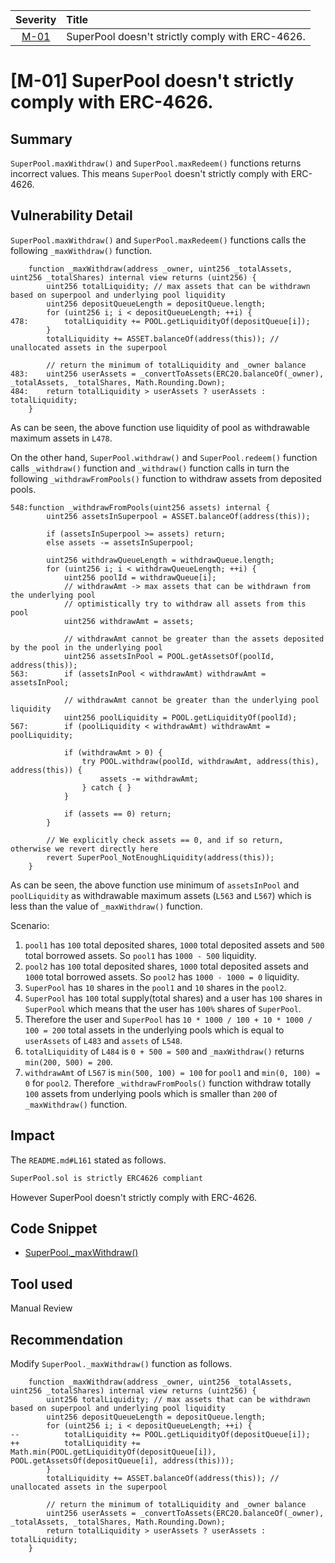 | Severity | Title | 
|:--:|:---|
| [M-01](#m-01-superpool-doesnt-strictly-comply-with-erc-4626) | SuperPool doesn't strictly comply with ERC-4626. |


# [M-01] SuperPool doesn't strictly comply with ERC-4626.
## Summary
`SuperPool.maxWithdraw()` and `SuperPool.maxRedeem()` functions returns incorrect values.
This means `SuperPool` doesn't strictly comply with ERC-4626.

## Vulnerability Detail
`SuperPool.maxWithdraw()` and `SuperPool.maxRedeem()` functions calls the following `_maxWithdraw()` function.
```solidity
    function _maxWithdraw(address _owner, uint256 _totalAssets, uint256 _totalShares) internal view returns (uint256) {
        uint256 totalLiquidity; // max assets that can be withdrawn based on superpool and underlying pool liquidity
        uint256 depositQueueLength = depositQueue.length;
        for (uint256 i; i < depositQueueLength; ++i) {
478:        totalLiquidity += POOL.getLiquidityOf(depositQueue[i]);
        }
        totalLiquidity += ASSET.balanceOf(address(this)); // unallocated assets in the superpool

        // return the minimum of totalLiquidity and _owner balance
483:    uint256 userAssets = _convertToAssets(ERC20.balanceOf(_owner), _totalAssets, _totalShares, Math.Rounding.Down);
484:    return totalLiquidity > userAssets ? userAssets : totalLiquidity;
    }
```
As can be seen, the above function use liquidity of pool as withdrawable maximum assets in `L478`.

On the other hand, `SuperPool.withdraw()` and `SuperPool.redeem()` function calls `_withdraw()` function and `_withdraw()` function calls in turn the following `_withdrawFromPools()` function to withdraw assets from deposited pools.
```solidity
548:function _withdrawFromPools(uint256 assets) internal {
        uint256 assetsInSuperpool = ASSET.balanceOf(address(this));

        if (assetsInSuperpool >= assets) return;
        else assets -= assetsInSuperpool;

        uint256 withdrawQueueLength = withdrawQueue.length;
        for (uint256 i; i < withdrawQueueLength; ++i) {
            uint256 poolId = withdrawQueue[i];
            // withdrawAmt -> max assets that can be withdrawn from the underlying pool
            // optimistically try to withdraw all assets from this pool
            uint256 withdrawAmt = assets;

            // withdrawAmt cannot be greater than the assets deposited by the pool in the underlying pool
            uint256 assetsInPool = POOL.getAssetsOf(poolId, address(this));
563:        if (assetsInPool < withdrawAmt) withdrawAmt = assetsInPool;

            // withdrawAmt cannot be greater than the underlying pool liquidity
            uint256 poolLiquidity = POOL.getLiquidityOf(poolId);
567:        if (poolLiquidity < withdrawAmt) withdrawAmt = poolLiquidity;

            if (withdrawAmt > 0) {
                try POOL.withdraw(poolId, withdrawAmt, address(this), address(this)) {
                    assets -= withdrawAmt;
                } catch { }
            }

            if (assets == 0) return;
        }

        // We explicitly check assets == 0, and if so return, otherwise we revert directly here
        revert SuperPool_NotEnoughLiquidity(address(this));
    }
```
As can be seen, the above function use minimum of `assetsInPool` and `poolLiquidity` as withdrawable maximum assets (`L563` and `L567`) which is less than the value of `_maxWithdraw()` function.

Scenario:
1. `pool1` has `100` total deposited shares, `1000` total deposited assets and `500` total borrowed assets. So `pool1` has `1000 - 500` liquidity.
2. `pool2` has `100` total deposited shares, `1000` total deposited assets and `1000` total borrowed assets. So `pool2` has `1000 - 1000 = 0` liquidity.
3. `SuperPool` has `10` shares in the `pool1` and `10` shares in the `pool2`.
4. `SuperPool` has `100` total supply(total shares) and a user has `100` shares in `SuperPool` which means that the user has `100%` shares of `SuperPool`.
5. Therefore the user and `SuperPool` has `10 * 1000 / 100 + 10 * 1000 / 100 = 200` total assets in the underlying pools which is equal to `userAssets` of `L483` and `assets` of `L548`.
6. `totalLiquidity` of `L484` is `0 + 500 = 500` and `_maxWithdraw()` returns `min(200, 500) = 200`.
7. `withdrawAmt` of `L567` is `min(500, 100) = 100` for `pool1` and `min(0, 100) = 0` for `pool2`. Therefore `_withdrawFromPools()` function withdraw totally `100` assets from underlying pools which is smaller than `200` of `_maxWithdraw()` function.

## Impact
The `README.md#L161` stated as follows.
```md
SuperPool.sol is strictly ERC4626 compliant
```
However SuperPool doesn't strictly comply with ERC-4626.

## Code Snippet
- [SuperPool._maxWithdraw()](https://github.com/sherlock-audit/2024-08-sentiment-v2/blob/main/protocol-v2/src/SuperPool.sol#L478)

## Tool used
Manual Review

## Recommendation
Modify `SuperPool._maxWithdraw()` function as follows.
```solidity
    function _maxWithdraw(address _owner, uint256 _totalAssets, uint256 _totalShares) internal view returns (uint256) {
        uint256 totalLiquidity; // max assets that can be withdrawn based on superpool and underlying pool liquidity
        uint256 depositQueueLength = depositQueue.length;
        for (uint256 i; i < depositQueueLength; ++i) {
--          totalLiquidity += POOL.getLiquidityOf(depositQueue[i]);
++          totalLiquidity += Math.min(POOL.getLiquidityOf(depositQueue[i]), POOL.getAssetsOf(depositQueue[i], address(this)));
        }
        totalLiquidity += ASSET.balanceOf(address(this)); // unallocated assets in the superpool

        // return the minimum of totalLiquidity and _owner balance
        uint256 userAssets = _convertToAssets(ERC20.balanceOf(_owner), _totalAssets, _totalShares, Math.Rounding.Down);
        return totalLiquidity > userAssets ? userAssets : totalLiquidity;
    }
```